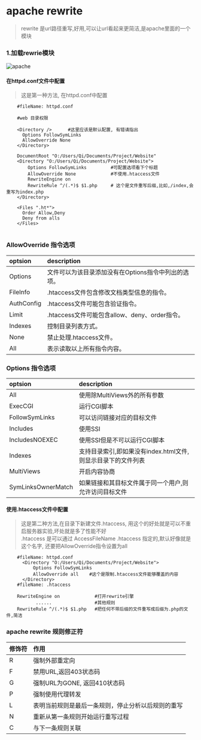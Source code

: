 [link]: file://O:/Users/QI/Desktop/apache.gif



# apache rewrite

> rewrite 是url路径重写,好用,可以让url看起来更简洁,是apache里面的一个模块  



### 1.加载rewrie模块 

![apache][link]



#### 在httpd.conf文件中配置

> 这是第一种方法, 在httpd.conf中配置

``` 
    #fileName: httpd.conf

    #web 目录权限

    <Directory />      #这里应该是默认配置, 有错请指出        
      Options FollowSymLinks
      AllowOverride None
    </Directory>

    DocumentRoot "O:/Users/Qi/Documents/Project/Website" 
    <Directory "O:/Users/Qi/Documents/Project/Website">
        Options FollowSymLinks         #可配置选项看下个标题
        AllowOverride None             #不使用.htaccess文件
        RewriteEngine on
        RewriteRule ^/(.*)$ $1.php     # 这个是文件重写后缀,比如,/index,会重写为index.php
    </Directory>

    <Files ".ht*">
      Order Allow,Deny
      Deny from alls
    </Files>
    
```



### AllowOverride 指令选项
optsion | description
:-------| :----------
Options | 文件可以为该目录添加没有在Options指令中列出的选项。
FileInfo | .htaccess文件包含修改文档类型信息的指令。
AuthConfig | .htaccess文件可能包含验证指令。
Limit | .htaccess文件可能包含allow、deny、order指令。
Indexes | 控制目录列表方式。
None | 禁止处理.htaccess文件。
All | 表示读取以上所有指令内容。



### Options 指令选项

 optsion | description
 :-------|:-------------
 All |使用除MultiViews外的所有参数
 ExecCGI | 运行CGI脚本
 FollowSymLinks |可以访问链接对应的目标文件
 Includes |使用SSI
 IncludesNOEXEC |使用SSI但是不可以运行CGI脚本
 Indexes |支持目录索引,即如果没有index.html文件,则显示目录下的文件列表
 MultiViews |开启内容协商
 SymLinksOwnerMatch |如果链接和其目标文件属于同一个用户,则允许访问目标文件



#### 使用.htaccess文件中配置

> 这是第二种方法,在目录下新建文件.htaccess,
> 用这个的好处就是可以不重启服务器实验,坏处就是多了性能不好   
> .htaccess 是可以通过 AccessFileName .htaccess 指定的,默认好像就是这个名字, 还要把AllowOverride指令设置为all

```  
    #fileName: httpd.conf
      <Directory "O:/Users/Qi/Documents/Project/Website">
          Options FollowSymLinks         
          AllowOverride all    #这个是限制.htaccess文件能够覆盖的内容
      </Directory>
    #fileName: .htaccess

    RewriteEngine on             #打开rewrite引擎
           ......                #其他规则
    RewriteRule ^/(.*)$ $1.php   #把任何不带后缀的文件重写成后缀为.php的文件,简洁
```



### apache rewrite 规则修正符

 修饰符 | 作用
 ----|:------
   R   | 强制外部重定向
   F   | 禁用URL,返回403状态码
   G   | 强制URL为GONE, 返回410状态码
   P   |强制使用代理转发
   L   |表明当前规则是最后一条规则，停止分析以后规则的重写
   N   |重新从第一条规则开始运行重写过程
   C   |与下一条规则关联

